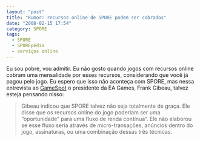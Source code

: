 ```yaml
---
layout: "post"
title: "Rumor: recursos online de SPORE podem ser cobrados"
date: "2008-02-15 17:54"
category: SPORE
tags:
  - SPORE
  - SPOREpédia
  - serviços online
---
```


Eu sou pobre, vou admitir. Eu não gosto quando jogos com recursos online cobram uma mensalidade por esses recursos, considerando que você já pagou pelo jogo. Eu espero que isso não aconteça com SPORE, mas nessa entrevista ao [GameSpot](http://www.gamespot.com/news/6185888.html) o presidente da EA Games, Frank Gibeau, talvez esteja pensando nisso:

> Gibeau indicou que SPORE talvez não seja totalmente de graça. Ele disse que os recursos online do jogo poderiam ser uma “oportunidade” para uma fluxo de renda contínua”. Ele não elaborou se esse fluxo seria através de micro-transações, anúncios dentro do jogo, assinaturas, ou uma combinação dessas três técnicas.
